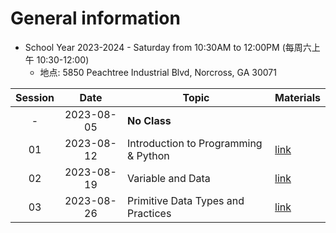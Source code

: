 # General information
* School Year 2023-2024 - Saturday from 10:30AM to 12:00PM (每周六上午 10:30-12:00)
  * 地点: 5850 Peachtree Industrial Blvd, Norcross, GA 30071

| Session |    Date    | Topic                                | Materials             |
| :-----: | :--------: | ------------------------------------ | --------------------- |
|    -    | 2023-08-05 | **No Class**                         |                       |
|   01    | 2023-08-12 | Introduction to Programming & Python | [link](./2023-08-12/) |
|   02    | 2023-08-19 | Variable and Data                    | [link](./2023-08-19/) |
|   03    | 2023-08-26 | Primitive Data Types and Practices   | [link](./2023-08-26/) |
